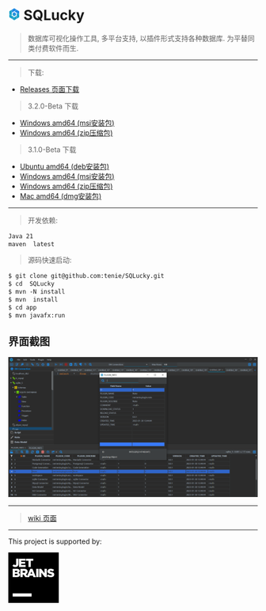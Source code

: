
# <img src="https://github.com/tenie/SQLucky/blob/0a5b2709f6a65774458ccee2aa4d81d8b7006a84/app/src/main/resources/icon/24.png" >   SQLucky

> 数据库可视化操作工具, 多平台支持, 以插件形式支持各种数据库.
为平替同类付费软件而生.

---

> 下载:
   
-    [Releases 页面下载](https://github.com/tenie/SQLucky/releases/)
>  3.2.0-Beta 下载
-    [Windows amd64 (msi安装包)](https://github.com/tenie/SQLucky/releases/download/3.2.0-Beta/SQLucky-win64.msi)
-    [Windows amd64 (zip压缩包)](https://github.com/tenie/SQLucky/releases/download/3.2.0-Beta/SQLucky-win64.zip)

>  3.1.0-Beta 下载
-    [Ubuntu amd64 (deb安装包)](https://github.com/tenie/SQLucky/releases/download/3.1.0-Beta/sqlucky_3.1.0_ubunntu-amd64.deb)
-    [Windows amd64 (msi安装包)](https://github.com/tenie/SQLucky/releases/download/3.1.0-Beta/SQLucky-3.1.0-window-amd64.msi)
-    [Windows amd64 (zip压缩包)](https://github.com/tenie/SQLucky/releases/download/3.1.0-Beta/SQLucky-window-amd64.zip)
-    [Mac amd64 (dmg安装包)](https://github.com/tenie/SQLucky/releases/download/3.1.0-Beta/SQLucky-3.1.0-Mac-x64.dmg)
   
---

> 开发依赖:

    Java 21
    maven  latest
    
> 源码快速启动:
   
     
    $ git clone git@github.com:tenie/SQLucky.git
    $ cd  SQLucky
    $ mvn -N install
    $ mvn  install
    $ cd app
    $ mvn javafx:run



## 界面截图 ## 
<img src="https://github.com/tenie/SQLucky/blob/main/demo.png" width="800px"> 

---

> [wiki 页面](https://github.com/tenie/SQLucky/wiki)

---
This project is supported by:

[<img src="https://github.com/tenie/SQLucky/blob/5af1c1e2b48fb012ff4f14508be0089ddefb65cc/app/src/main/resources/icon/jetbrains.svg">](https://www.jetbrains.com/)


